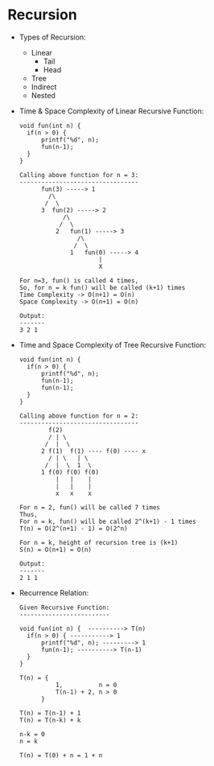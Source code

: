 # Recursion

- Types of Recursion:
  - Linear
    - Tail
    - Head
  - Tree
  - Indirect
  - Nested
- Time & Space Complexity of Linear Recursive Function:

  ```
  void fun(int n) {
  	if(n > 0) {
  		printf("%d", n);
  		fun(n-1);
  	}
  }

  Calling above function for n = 3:
  ---------------------------------
        fun(3) -----> 1
  		  /\
  		 /	\
  		3  fun(2) -----> 2
  			  /\
  		 	 /	\
  			2	fun(1) -----> 3
  		  		  /\
  		 	 	 /	\
  				1	fun(0) -----> 4
  			  	   		|
  						X

  For n=3, fun() is called 4 times,
  So, for n = k fun() will be called (k+1) times
  Time Complexity -> O(n+1) = O(n)
  Space Complexity -> O(n+1) = O(n)

  Output:
  -------
  3 2 1
  ```

- Time and Space Complexity of Tree Recursive Function:

  ```
  void fun(int n) {
    if(n > 0) {
  		printf("%d", n);
  	  	fun(n-1);
  		fun(n-1);
    }
  }

  Calling above function for n = 2:
  ---------------------------------
  		  f(2)
  		  / | \
  		 /  |  \
  		2 f(1)  f(1) ---- f(0) ---- x
  		  / | \   | \
         /  |  \  1  \
  	 	1 f(0) f(0) f(0)
  		    |   |    |
  		    |   |    |
  		    x   x    x

  For n = 2, fun() will be called 7 times
  Thus,
  For n = k, fun() will be called 2^(k+1) - 1 times
  T(n) = O(2^(n+1) - 1) = O(2^n)

  For n = k, height of recursion tree is (k+1)
  S(n) = O(n+1) = O(n)

  Output:
  -------
  2 1 1
  ```

- Recurrence Relation:

  ```
  Given Recursive Function:
  -------------------------

  void fun(int n) {  ----------> T(n)
  	if(n > 0) { -----------> 1
  		printf("%d", n); ---------> 1
  		fun(n-1); ----------> T(n-1)
  	}
  }

  T(n) = {
  			1, 			n = 0
  			T(n-1) + 2, n > 0
  		}

  T(n) = T(n-1) + 1
  T(n) = T(n-k) + k

  n-k = 0
  n = k

  T(n) = T(0) + n = 1 + n
  ```
